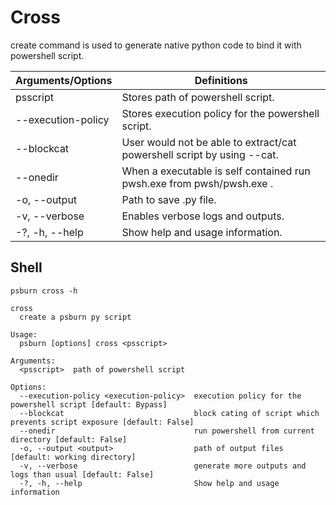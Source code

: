 # Cross

create command is used to generate native python code to bind it with powershell script.

| Arguments/Options  | Definitions                                                             |
|--------------------|-------------------------------------------------------------------------|
| psscript           | Stores path of powershell script.                                       |
| --execution-policy | Stores execution policy for the powershell script.                      |
| --blockcat         | User would not be able to extract/cat powershell script by using --cat. |
| --onedir           | When a executable is self contained run pwsh.exe from pwsh/pwsh.exe .   |
| -o, --output       | Path to save .py file.                                                  |
| -v, --verbose      | Enables verbose logs and outputs.                                       |
| -?, -h, --help     | Show help and usage information.                                        |

## Shell

```shell
psburn cross -h
```

```
cross
  create a psburn py script

Usage:
  psburn [options] cross <psscript>

Arguments:
  <psscript>  path of powershell script

Options:
  --execution-policy <execution-policy>  execution policy for the powershell script [default: Bypass]
  --blockcat                             block cating of script which prevents script exposure [default: False]
  --onedir                               run powershell from current directory [default: False]
  -o, --output <output>                  path of output files [default: working directory]
  -v, --verbose                          generate more outputs and logs than usual [default: False]
  -?, -h, --help                         Show help and usage information
```
